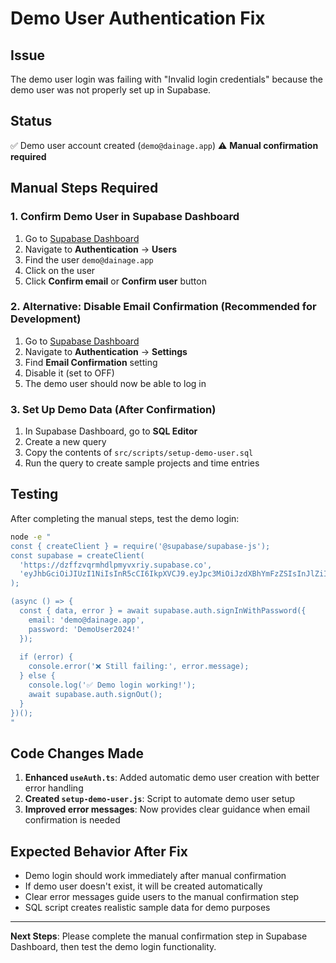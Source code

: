 # Demo User Authentication Fix

## Issue
The demo user login was failing with "Invalid login credentials" because the demo user was not properly set up in Supabase.

## Status
✅ Demo user account created (`demo@dainage.app`)
⚠️ **Manual confirmation required**

## Manual Steps Required

### 1. Confirm Demo User in Supabase Dashboard

1. Go to [Supabase Dashboard](https://app.supabase.com/project/dzffzvqrmhdlpmyvxriy)
2. Navigate to **Authentication** → **Users**
3. Find the user `demo@dainage.app`
4. Click on the user
5. Click **Confirm email** or **Confirm user** button

### 2. Alternative: Disable Email Confirmation (Recommended for Development)

1. Go to [Supabase Dashboard](https://app.supabase.com/project/dzffzvqrmhdlpmyvxriy)
2. Navigate to **Authentication** → **Settings**
3. Find **Email Confirmation** setting
4. Disable it (set to OFF)
5. The demo user should now be able to log in

### 3. Set Up Demo Data (After Confirmation)

1. In Supabase Dashboard, go to **SQL Editor**
2. Create a new query
3. Copy the contents of `src/scripts/setup-demo-user.sql`
4. Run the query to create sample projects and time entries

## Testing

After completing the manual steps, test the demo login:

```bash
node -e "
const { createClient } = require('@supabase/supabase-js');
const supabase = createClient(
  'https://dzffzvqrmhdlpmyvxriy.supabase.co',
  'eyJhbGciOiJIUzI1NiIsInR5cCI6IkpXVCJ9.eyJpc3MiOiJzdXBhYmFzZSIsInJlZiI6ImR6ZmZ6dnFybWhkbHBteXZ4cml5Iiwicm9sZSI6ImFub24iLCJpYXQiOjE3NDk4ODg2NDgsImV4cCI6MjA2NTQ2NDY0OH0.TTQMimWRwFtWHSUTIOjnqMpOnEp-1SwL7ll3l8OnTVg'
);

(async () => {
  const { data, error } = await supabase.auth.signInWithPassword({
    email: 'demo@dainage.app',
    password: 'DemoUser2024!'
  });
  
  if (error) {
    console.error('❌ Still failing:', error.message);
  } else {
    console.log('✅ Demo login working!');
    await supabase.auth.signOut();
  }
})();
"
```

## Code Changes Made

1. **Enhanced `useAuth.ts`**: Added automatic demo user creation with better error handling
2. **Created `setup-demo-user.js`**: Script to automate demo user setup
3. **Improved error messages**: Now provides clear guidance when email confirmation is needed

## Expected Behavior After Fix

- Demo login should work immediately after manual confirmation
- If demo user doesn't exist, it will be created automatically
- Clear error messages guide users to the manual confirmation step
- SQL script creates realistic sample data for demo purposes

---

**Next Steps**: Please complete the manual confirmation step in Supabase Dashboard, then test the demo login functionality.